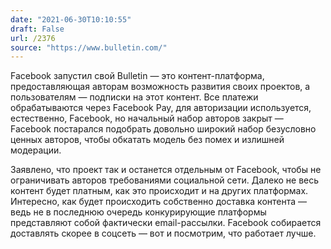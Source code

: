 ```yaml
---
date: "2021-06-30T10:10:55"
draft: False
url: /2376
source: "https://www.bulletin.com/"
---
```


Facebook запустил свой Bulletin — это контент-платформа, предоставляющая авторам возможность развития своих проектов, а пользователям — подписки на этот контент. Все платежи обрабатываются через Facebook Pay, для авторизации используется, естественно, Facebook, но начальный набор авторов закрыт — Facebook постарался подобрать довольно широкий набор безусловно ценных авторов, чтобы обкатать модель без помех и излишней модерации.

Заявлено, что проект так и останется отдельным от Facebook, чтобы не ограничивать авторов требованиями социальной сети. Далеко не весь контент будет платным, как это происходит и на других платформах. Интересно, как будет происходить собственно доставка контента — ведь не в последнюю очередь конкурирующие платформы представляют собой фактически email-рассылки. Facebook собирается доставлять скорее в соцсеть — вот и посмотрим, что работает лучше.
